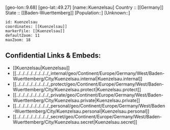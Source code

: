 ﻿---
location: [49.27,9.68] 
mapzoom: [7,12] 
mapmarker: city 
type: City
tags:
- geo/City


SpocWebEntityId: 31731
isDeleted: false
confidential: public

---
[geo-lon::9.68] 
[geo-lat::49.27] 
[name::Kuenzelsau] 
Country :: [[Germany]]  
State :: [[Baden-Wuerttemberg]] 
[Population::] 
[Unknown::] 


```leaflet
id: Kuenzelsau
coordinates: [[Kuenzelsau]] 
markerFile: [[Kuenzelsau]] 
defaultZoom: 11 
maxZoom: 18
```


## Confidential Links & Embeds: 
- [[Kuenzelsau|Kuenzelsau]]  
- [[../../../../../../../../_internal/geo/Continent/Europe/Germany/West/Baden-Wuerttemberg/City/Kuenzelsau.internal|Kuenzelsau.internal]] 
- [[../../../../../../../../_protect/geo/Continent/Europe/Germany/West/Baden-Wuerttemberg/City/Kuenzelsau.protect|Kuenzelsau.protect]] 
- [[../../../../../../../../_private/geo/Continent/Europe/Germany/West/Baden-Wuerttemberg/City/Kuenzelsau.private|Kuenzelsau.private]] 
- [[../../../../../../../../_personal/geo/Continent/Europe/Germany/West/Baden-Wuerttemberg/City/Kuenzelsau.personal|Kuenzelsau.personal]] 
- [[../../../../../../../../_secret/geo/Continent/Europe/Germany/West/Baden-Wuerttemberg/City/Kuenzelsau.secret|Kuenzelsau.secret]] 
